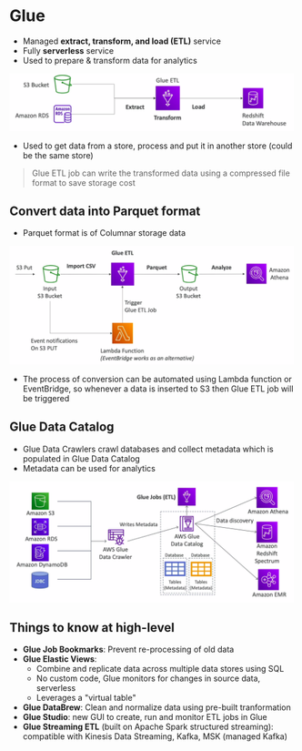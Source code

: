 # Glue
- Managed **extract, transform, and load (ETL)** service
- Fully **serverless** service
- Used to prepare & transform data for analytics

<img src=./images/glue.png width="500"/>

- Used to get data from a store, process and put it in another store (could be the same store)
>Glue ETL job can write the transformed data using a compressed file format to save storage cost

## Convert data into Parquet format
- Parquet format is of Columnar storage data

<img src=./images/glueconvert.png width="500"/>

- The process of conversion can be automated using Lambda function or EventBridge, so whenever a data is inserted to S3 then Glue ETL job will be triggered

## Glue Data Catalog
- Glue Data Crawlers crawl databases and collect metadata which is populated in Glue Data Catalog
- Metadata can be used for analytics

<img src=./images/gluedatacatalog.png width="500"/>

## Things to know at high-level
- **Glue Job Bookmarks**: Prevent re-processing of old data
- **Glue Elastic Views**: 
  - Combine and replicate data across multiple data stores using SQL
  - No custom code, Glue monitors for changes in source data, serverless
  - Leverages a "virtual table" 
- **Glue DataBrew**: Clean and normalize data using pre-built tranformation
- **Glue Studio**: new GUI to create, run and monitor ETL jobs in Glue
- **Glue Streaming ETL** (built on Apache Spark structured streaming): compatible with Kinesis Data Streaming, Kafka, MSK (managed Kafka)
